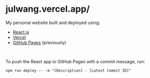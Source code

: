 # julwang.vercel.app/

My personal website built and deployed using:
- [React.js](https://react.dev/)
- [Vercel](https://vercel.com/)
- [GitHub Pages](https://pages.github.com/) (previously)

<br>

To push the React app to GitHub Pages with a commit message, run:
```
npm run deploy -- -m "[Description] - [Latest Commit ID]"
```
